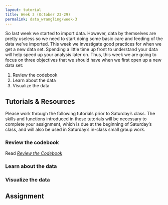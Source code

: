 ```yaml
---
layout: tutorial
title: Week 3 (October 23-29)
permalink: data_wrangling/week-3
---
```


So last week we started to import data. However, data by themselves are pretty useless so we need to start doing some basic care and feeding of the data we've imported. This week we investigate good practices for when we get a new data set. Spending a little time up front to understand your data will help speed up your analysis later on. Thus, this week we are going to focus on three objectives that we should have when we first open up a new data set:

1. Review the codebook
2. Learn about the data
3. Visualize the data

## Tutorials & Resources

Please work through the following tutorials prior to Saturday’s class. The skills and functions introduced in these tutorials will be necessary to complete your assignment, which is due at the beginning of Saturday’s class, and will also be used in Saturday’s in-class small group work.

### Review the codebook

Read [*Review the Codebook*](codebook)

### Learn about the data


### Visualize the data


## Assignment
